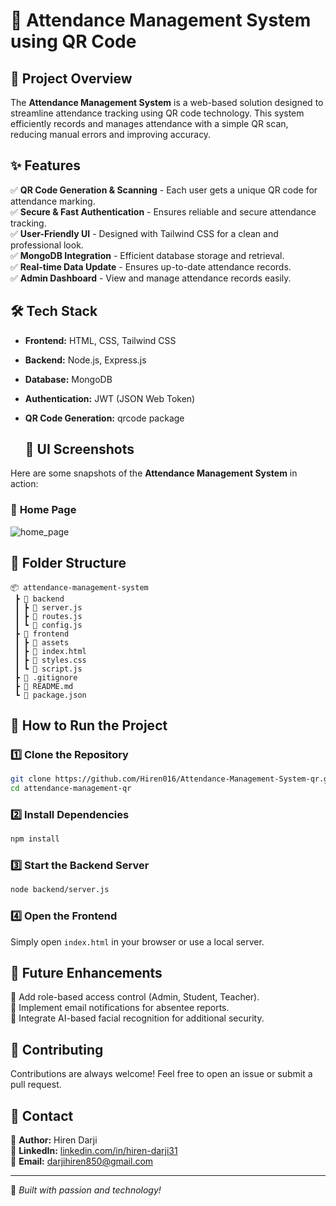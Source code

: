 # 📌 Attendance Management System using QR Code

## 🚀 Project Overview
The **Attendance Management System** is a web-based solution designed to streamline attendance tracking using QR code technology. This system efficiently records and manages attendance with a simple QR scan, reducing manual errors and improving accuracy.

## ✨ Features
✅ **QR Code Generation & Scanning** - Each user gets a unique QR code for attendance marking.  
✅ **Secure & Fast Authentication** - Ensures reliable and secure attendance tracking.  
✅ **User-Friendly UI** - Designed with Tailwind CSS for a clean and professional look.  
✅ **MongoDB Integration** - Efficient database storage and retrieval.  
✅ **Real-time Data Update** - Ensures up-to-date attendance records.  
✅ **Admin Dashboard** - View and manage attendance records easily.  

## 🛠️ Tech Stack
- **Frontend:** HTML, CSS, Tailwind CSS  
- **Backend:** Node.js, Express.js  
- **Database:** MongoDB  
- **Authentication:** JWT (JSON Web Token)  
- **QR Code Generation:** qrcode package


  ## 📸 UI Screenshots
Here are some snapshots of the **Attendance Management System** in action:

### 🔹 **Home Page**
![home_page](https://github.com/user-attachments/assets/c27964af-7da4-4026-aa8f-4cef14ce276c)




## 📂 Folder Structure
```
📦 attendance-management-system
 ┣ 📂 backend
 ┃ ┣ 📜 server.js
 ┃ ┣ 📜 routes.js
 ┃ ┗ 📜 config.js
 ┣ 📂 frontend
 ┃ ┣ 📂 assets
 ┃ ┣ 📜 index.html
 ┃ ┣ 📜 styles.css
 ┃ ┗ 📜 script.js
 ┣ 📜 .gitignore
 ┣ 📜 README.md
 ┗ 📜 package.json
```

## 🎯 How to Run the Project
### 1️⃣ Clone the Repository
```sh
git clone https://github.com/Hiren016/Attendance-Management-System-qr.git
cd attendance-management-qr
```

### 2️⃣ Install Dependencies
```sh
npm install
```

### 3️⃣ Start the Backend Server
```sh
node backend/server.js
```

### 4️⃣ Open the Frontend
Simply open `index.html` in your browser or use a local server.

## 🚀 Future Enhancements
🔹 Add role-based access control (Admin, Student, Teacher).  
🔹 Implement email notifications for absentee reports.  
🔹 Integrate AI-based facial recognition for additional security.  

## 🤝 Contributing
Contributions are always welcome! Feel free to open an issue or submit a pull request.


## 📧 Contact
📌 **Author:** Hiren Darji  
📌 **LinkedIn:** [linkedin.com/in/hiren-darji31](https://linkedin.com/in/hiren-darji31)  
📌 **Email:** darjihiren850@gmail.com  

---
🚀 _Built with passion and technology!_
